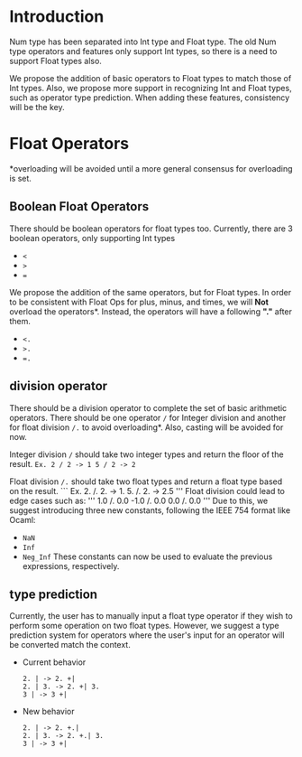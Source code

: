 # Introduction

Num type has been separated into Int type and Float type.
The old Num type operators and features only support Int types, so there is a need to support Float types also.

We propose the addition of basic operators to Float types to match those of Int types.
Also, we propose more support in recognizing Int and Float types, such as operator type prediction.
When adding these features, consistency will be the key.

# Float Operators
*overloading will be avoided until a more general consensus for overloading is set.

## Boolean Float Operators

There should be boolean operators for float types too.
Currently, there are 3 boolean operators, only supporting Int types 
* `<`
* `>`
* `=`

We propose the addition of the same operators, but for Float types.
In order to be consistent with Float Ops for plus, minus, and times, we will **Not** overload the operators*.
Instead, the operators will have a following **"."** after them.
* `<.`
* `>.`
* `=.`

## division operator

There should be a division operator to complete the set of basic arithmetic operators.
There should be one operator `/` for Integer division and another for float division `/.` to avoid overloading*.
Also, casting will be avoided for now.

Integer division `/` should take two integer types and return the floor of the result.
    ```
    Ex.
    2 / 2 -> 1
    5 / 2 -> 2
    ``` 

Float division `/.` should take two float types and return a float type based on the result.
    ```
    Ex.
    2. /. 2. -> 1.
    5. /. 2. -> 2.5
    '''
Float division could lead to edge cases such as:
    '''
    1.0 /. 0.0
    -1.0 /. 0.0
    0.0 /. 0.0
    '''
Due to this, we suggest introducing three new constants, following the IEEE 754 format like Ocaml:
* `NaN`
* `Inf`
* `Neg_Inf`
These constants can now be used to evaluate the previous expressions, respectively.

## type prediction
Currently, the user has to manually input a float type operator if they wish to perform some operation on two float types.
However, we suggest a type prediction system for operators where the user's input for an operator will be converted match the context.
* Current behavior
    ```
    2. | -> 2. +|
    2. | 3. -> 2. +| 3.
    3 | -> 3 +|
    ```
* New behavior
    ```
    2. | -> 2. +.|
    2. | 3. -> 2. +.| 3.
    3 | -> 3 +|
    ```


